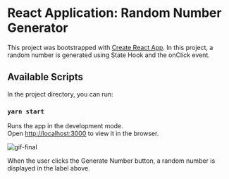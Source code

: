 # React Application: Random Number Generator

This project was bootstrapped with [Create React App](https://github.com/facebook/create-react-app). In this project, a random number is generated using State Hook and the onClick event.

## Available Scripts

In the project directory, you can run:

### `yarn start`

Runs the app in the development mode.\
Open [http://localhost:3000](http://localhost:3000) to view it in the browser.


![gif-final](https://user-images.githubusercontent.com/71147451/144293147-84fa831b-ee9c-47e9-9aae-3c17bf23db15.gif)

When the user clicks the Generate Number button, a random number is displayed in the label above.
